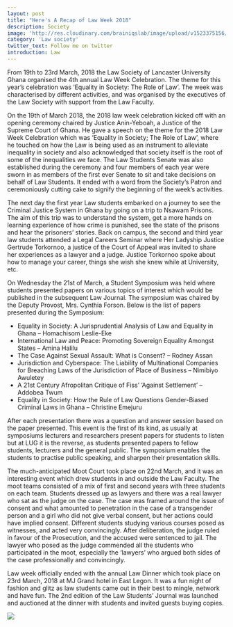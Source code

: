 ```yaml
---
layout: post
title: "Here's A Recap of Law Week 2018"
description: Society
image: 'http://res.cloudinary.com/brainiqslab/image/upload/v1523375156/lawSociety_npzepf.png'
category: 'Law society'
twitter_text: Follow me on twitter
introduction: Law
---
```


From 19th to 23rd March, 2018 the Law Society of Lancaster University Ghana organised the 4th annual Law Week Celebration. The theme for this year’s celebration was ‘Equality in Society: The Role of Law’. The week was characterised by different activities, and was organised by the executives of the Law Society with support from the Law Faculty. 

On the 19th of March 2018, the 2018 law week celebration kicked off with an opening ceremony chaired by Justice Anin-Yeboah, a Justice of the Supreme Court of Ghana. He gave a speech on the theme for the 2018 Law Week Celebration which was ‘Equality in Society; The Role of Law’, where he touched on how the Law is being used as an instrument to alleviate inequality in society and also acknowledged that society itself is the root of some of the inequalities we face. 
The Law Students Senate was also established during the ceremony and four members of each year were sworn in as members of the first ever Senate to sit and take decisions on behalf of Law Students. It ended with a word from the Society’s Patron and ceremoniously cutting cake to signify the beginning of the week’s activities.
 
The next day the first year Law students embarked on a journey to see the Criminal Justice System in Ghana by going on a trip to Nsawam Prisons. The aim of this trip was to understand the system, get a more hands on learning experience of how crime is punished, see the state of the prisons and hear the prisoners’ stories. Back on campus, the second and third year law students attended a Legal Careers Seminar where Her Ladyship Justice Gertrude Torkornoo, a justice of the Court of Appeal was invited to share her experiences as a lawyer and a judge. Justice Torkornoo spoke about how to manage your career, things she wish she knew while at University, etc.
 
On Wednesday the 21st of March, a Student Symposium was held where students presented papers on various topics of interest which would be published in the subsequent Law Journal. The symposium was chaired by the Deputy Provost, Mrs. Cynthia Forson. Below is the list of papers presented during the Symposium:
 
- Equality in Society: A Jurisprudential Analysis of Law and Equality in Ghana – Homachisom Leslie-Eke
- International Law and Peace: Promoting Sovereign Equality Amongst States – Amina Halilu
- The Case Against Sexual Assault: What is Consent? – Rodney Assan
- Jurisdiction and Cyberspace: The Liability of Multinational Companies for Breaching Laws of the Jurisdiction of Place of Business – Nimibiyo Awuletey
- A 21st Century Afropolitan Critique of Fiss’ ‘Against Settlement’ – Addobea Twum
- Equality in Society: How the Rule of Law Questions Gender-Biased Criminal Laws in Ghana – Christine Emejuru
 
After each presentation there was a question and answer session based on the paper presented. This event is the first of its kind, as usually at symposiums lecturers and researchers present papers for students to listen but at LUG it is the reverse, as students presented papers to fellow students, lecturers and the general public. The symposium enables the students to practise public speaking, and sharpen their presentation skills.
 
The much-anticipated Moot Court took place on 22nd March, and it was an interesting event which drew students in and outside the Law Faculty. The moot teams consisted of a mix of first and second years with three students on each team. Students dressed up as lawyers and there was a real lawyer who sat as the judge on the case. The case was framed around the issue of consent and what amounted to penetration in the case of a transgender person and a girl who did not give verbal consent, but her actions could have implied consent. Different students studying various courses posed as witnesses, and acted very convincingly. After deliberation, the judge ruled in favour of the Prosecution, and the accused were sentenced to jail. The lawyer who posed as the judge commended all the students who participated in the moot, especially the ‘lawyers’ who argued both sides of the case professionally and convincingly. 
 
Law week officially ended with the annual Law Dinner which took place on 23rd March, 2018 at MJ Grand hotel in East Legon. It was a fun night of fashion and glitz as law students came out in their best to mingle, network and have fun. The 2nd edition of the Law Students’ Journal was launched and auctioned at the dinner with students and invited guests buying copies.

<img src="http://res.cloudinary.com/brainiqslab/image/upload/v1524235474/lw5_dueqe5.png">

